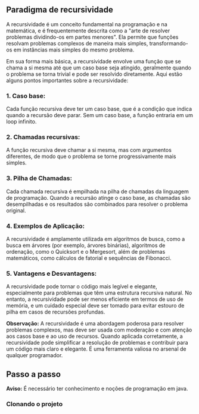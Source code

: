 ## Paradigma de recursividade
A recursividade é um conceito fundamental na programação e na matemática, e é frequentemente descrita como a "arte de resolver problemas dividindo-os em partes menores". Ela permite que funções resolvam problemas complexos de maneira mais simples, transformando-os em instâncias mais simples do mesmo problema.

Em sua forma mais básica, a recursividade envolve uma função que se chama a si mesma até que um caso base seja atingido, geralmente quando o problema se torna trivial e pode ser resolvido diretamente. Aqui estão alguns pontos importantes sobre a recursividade:

### 1. Caso base:
Cada função recursiva deve ter um caso base, que é a condição que indica quando a recursão deve parar. Sem um caso base, a função entraria em um loop infinito.

### 2. Chamadas recursivas:
A função recursiva deve chamar a si mesma, mas com argumentos diferentes, de modo que o problema se torne progressivamente mais simples.

### 3. Pilha de Chamadas:
Cada chamada recursiva é empilhada na pilha de chamadas da linguagem de programação. Quando a recursão atinge o caso base, as chamadas são desempilhadas e os resultados são combinados para resolver o problema original.

### 4. Exemplos de Aplicação:
A recursividade é amplamente utilizada em algoritmos de busca, como a busca em árvores (por exemplo, árvores binárias), algoritmos de ordenação, como o Quicksort e o Mergesort, além de problemas matemáticos, como cálculos de fatorial e sequências de Fibonacci.

### 5. Vantagens e Desvantagens:
A recursividade pode tornar o código mais legível e elegante, especialmente para problemas que têm uma estrutura recursiva natural. No entanto, a recursividade pode ser menos eficiente em termos de uso de memória, e um cuidado especial deve ser tomado para evitar estouro de pilha em casos de recursões profundas.

**Observação:** A recursividade é uma abordagem poderosa para resolver problemas complexos, mas deve ser usada com moderação e com atenção aos casos base e ao uso de recursos. Quando aplicada corretamente, a recursividade pode simplificar a resolução de problemas e contribuir para um código mais claro e elegante. É uma ferramenta valiosa no arsenal de qualquer programador.

## Passo a passo
**Aviso:** É necessário ter conhecimento e noções de programação em java.

### Clonando o projeto
